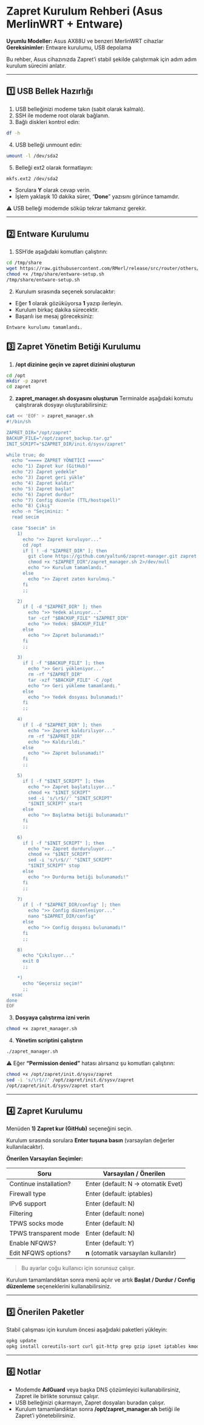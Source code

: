 # Zapret Kurulum Rehberi (Asus MerlinWRT + Entware)

**Uyumlu Modeller:** Asus AX88U ve benzeri MerlinWRT cihazlar
**Gereksinimler:** Entware kurulumu, USB depolama

Bu rehber, Asus cihazınızda Zapret’i stabil şekilde çalıştırmak için adım adım kurulum sürecini anlatır.

---

## 1️⃣ USB Bellek Hazırlığı

1. USB belleğinizi modeme takın (sabit olarak kalmalı).
2. SSH ile modeme root olarak bağlanın.
3. Bağlı diskleri kontrol edin:

```sh
df -h
```

4. USB belleği unmount edin:

```sh
umount -l /dev/sda2
```

5. Belleği ext2 olarak formatlayın:

```sh
mkfs.ext2 /dev/sda2
```

* Sorulara **Y** olarak cevap verin.
* İşlem yaklaşık 10 dakika sürer, “**Done**” yazısını görünce tamamdır.

⚠️ USB belleği modemde söküp tekrar takmanız gerekir.

---

## 2️⃣ Entware Kurulumu

1. SSH’de aşağıdaki komutları çalıştırın:

```sh
cd /tmp/share
wget https://raw.githubusercontent.com/RMerl/release/src/router/others/entware-setup.sh
chmod +x /tmp/share/entware-setup.sh
/tmp/share/entware-setup.sh
```

2. Kurulum sırasında seçenek sorulacaktır:

* Eğer **1** olarak gözüküyorsa **1** yazıp ilerleyin.
* Kurulum birkaç dakika sürecektir.
* Başarılı ise mesaj göreceksiniz:

```
Entware kurulumu tamamlandı.
```

## 3️⃣ Zapret Yönetim Betiği Kurulumu

1. **/opt dizinine geçin ve zapret dizinini oluşturun**

```bash
cd /opt
mkdir -p zapret
cd zapret
```

2. **zapret\_manager.sh dosyasını oluşturun**
   Terminalde aşağıdaki komutu çalıştırarak dosyayı oluşturabilirsiniz:

```bash
cat << 'EOF' > zapret_manager.sh
#!/bin/sh

ZAPRET_DIR="/opt/zapret"
BACKUP_FILE="/opt/zapret_backup.tar.gz"
INIT_SCRIPT="$ZAPRET_DIR/init.d/sysv/zapret"

while true; do
  echo "===== ZAPRET YÖNETİCİ ====="
  echo "1) Zapret kur (GitHub)"
  echo "2) Zapret yedekle"
  echo "3) Zapret geri yükle"
  echo "4) Zapret kaldır"
  echo "5) Zapret başlat"
  echo "6) Zapret durdur"
  echo "7) Config düzenle (TTL/hostspell)"
  echo "8) Çıkış"
  echo -n "Seçiminiz: "
  read secim

  case "$secim" in
    1)
      echo ">> Zapret kuruluyor..."
      cd /opt
      if [ ! -d "$ZAPRET_DIR" ]; then
        git clone https://github.com/yaltun6/zapret-manager.git zapret
        chmod +x "$ZAPRET_DIR"/zapret_manager.sh 2>/dev/null
        echo ">> Kurulum tamamlandı."
      else
        echo ">> Zapret zaten kurulmuş."
      fi
      ;;

    2)
      if [ -d "$ZAPRET_DIR" ]; then
        echo ">> Yedek alınıyor..."
        tar -czf "$BACKUP_FILE" "$ZAPRET_DIR"
        echo ">> Yedek: $BACKUP_FILE"
      else
        echo ">> Zapret bulunamadı!"
      fi
      ;;

    3)
      if [ -f "$BACKUP_FILE" ]; then
        echo ">> Geri yükleniyor..."
        rm -rf "$ZAPRET_DIR"
        tar -xzf "$BACKUP_FILE" -C /opt
        echo ">> Geri yükleme tamamlandı."
      else
        echo ">> Yedek dosyası bulunamadı!"
      fi
      ;;

    4)
      if [ -d "$ZAPRET_DIR" ]; then
        echo ">> Zapret kaldırılıyor..."
        rm -rf "$ZAPRET_DIR"
        echo ">> Kaldırıldı."
      else
        echo ">> Zapret bulunamadı!"
      fi
      ;;

    5)
      if [ -f "$INIT_SCRIPT" ]; then
        echo ">> Zapret başlatılıyor..."
        chmod +x "$INIT_SCRIPT"
        sed -i 's/\r$//' "$INIT_SCRIPT"
        "$INIT_SCRIPT" start
      else
        echo ">> Başlatma betiği bulunamadı!"
      fi
      ;;

    6)
      if [ -f "$INIT_SCRIPT" ]; then
        echo ">> Zapret durduruluyor..."
        chmod +x "$INIT_SCRIPT"
        sed -i 's/\r$//' "$INIT_SCRIPT"
        "$INIT_SCRIPT" stop
      else
        echo ">> Durdurma betiği bulunamadı!"
      fi
      ;;

    7)
      if [ -f "$ZAPRET_DIR/config" ]; then
        echo ">> Config düzenleniyor..."
        nano "$ZAPRET_DIR/config"
      else
        echo ">> Config dosyası bulunamadı!"
      fi
      ;;

    8)
      echo "Çıkılıyor..."
      exit 0
      ;;

    *)
      echo "Geçersiz seçim!"
      ;;
  esac
done
EOF
```

3. **Dosyaya çalıştırma izni verin**

```bash
chmod +x zapret_manager.sh
```

4. **Yönetim scriptini çalıştırın**

```bash
./zapret_manager.sh
```

⚠️ Eğer **“Permission denied”** hatası alırsanız şu komutları çalıştırın:

```bash
chmod +x /opt/zapret/init.d/sysv/zapret
sed -i 's/\r$//' /opt/zapret/init.d/sysv/zapret
/opt/zapret/init.d/sysv/zapret start
```

---


## 4️⃣ Zapret Kurulumu

Menüden **1) Zapret kur (GitHub)** seçeneğini seçin.

Kurulum sırasında sorulara **Enter tuşuna basın** (varsayılan değerler kullanılacaktır).

**Önerilen Varsayılan Seçimler:**

| Soru                   | Varsayılan / Önerilen                  |
| ---------------------- | -------------------------------------- |
| Continue installation? | Enter (default: N → otomatik Evet)     |
| Firewall type          | Enter (default: iptables)              |
| IPv6 support           | Enter (default: N)                     |
| Filtering              | Enter (default: none)                  |
| TPWS socks mode        | Enter (default: N)                     |
| TPWS transparent mode  | Enter (default: N)                     |
| Enable NFQWS?          | Enter (default: Y)                     |
| Edit NFQWS options?    | **n** (otomatik varsayılan kullanılır) |

> Bu ayarlar çoğu kullanıcı için sorunsuz çalışır.

Kurulum tamamlandıktan sonra menü açılır ve artık **Başlat / Durdur / Config düzenleme** seçeneklerini kullanabilirsiniz.

---

## 5️⃣ Önerilen Paketler

Stabil çalışması için kurulum öncesi aşağıdaki paketleri yükleyin:

```sh
opkg update
opkg install coreutils-sort curl git-http grep gzip ipset iptables kmod_ndms nano xtables-addons_legacy nmap nmap-ssl netcat procps-ng-sysctl procps-ng-pgrep gcc make libpcap libpcap-dev
```

---

## 6️⃣ Notlar

* Modemde **AdGuard** veya başka DNS çözümleyici kullanabilirsiniz, Zapret ile birlikte sorunsuz çalışır.
* USB belleğinizi çıkarmayın, Zapret dosyaları buradan çalışır.
* Kurulum tamamlandıktan sonra **/opt/zapret\_manager.sh** betiği ile Zapret’i yönetebilirsiniz.

